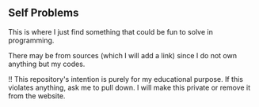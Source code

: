 ## Self Problems

This is where I just find something that could be fun to solve in programming.

There may be from sources (which I will add a link) since I do not own anything but my codes.

!! This repository's intention is purely for my educational purpose. If this violates anything, ask me to pull down. I will make this private or remove it from the website.
